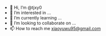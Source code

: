 - 👋 Hi, I’m @tjxy0
- 👀 I’m interested in ...
- 🌱 I’m currently learning ...
- 💞️ I’m looking to collaborate on ...
- 📫 How to reach me xiaoyuwu95@gmail.com

<!---
tjxy0/tjxy0 is a ✨ special ✨ repository because its `README.md` (this file) appears on your GitHub profile.
You can click the Preview link to take a look at your changes.
--->
